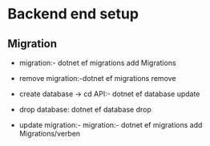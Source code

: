 # Backend end setup
## Migration
- migration:- dotnet ef migrations add Migrations 
- remove migration:-dotnet ef migrations remove
- create database -> cd API:- dotnet ef database update
- drop database: dotnet ef database drop 

- update migration:- migration:- dotnet ef migrations add Migrations/verben